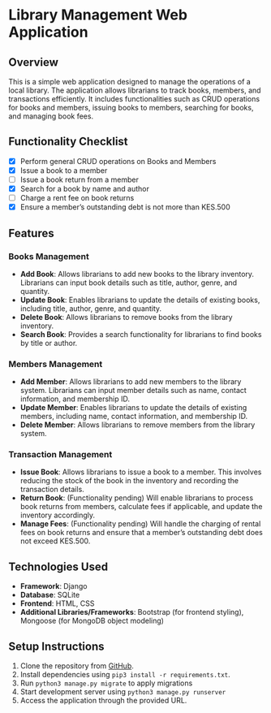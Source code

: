 # Library Management Web Application

## Overview

This is a simple web application designed to manage the operations of a local library. The application allows librarians to track books, members, and transactions efficiently. It includes functionalities such as CRUD operations for books and members, issuing books to members, searching for books, and managing book fees.

## Functionality Checklist

- [x] Perform general CRUD operations on Books and Members
- [x] Issue a book to a member
- [ ] Issue a book return from a member
- [x] Search for a book by name and author
- [ ] Charge a rent fee on book returns
- [x] Ensure a member’s outstanding debt is not more than KES.500

## Features

### Books Management

- **Add Book**: Allows librarians to add new books to the library inventory. Librarians can input book details such as title, author, genre, and quantity.
- **Update Book**: Enables librarians to update the details of existing books, including title, author, genre, and quantity.
- **Delete Book**: Allows librarians to remove books from the library inventory.
- **Search Book**: Provides a search functionality for librarians to find books by title or author.

### Members Management

- **Add Member**: Allows librarians to add new members to the library system. Librarians can input member details such as name, contact information, and membership ID.
- **Update Member**: Enables librarians to update the details of existing members, including name, contact information, and membership ID.
- **Delete Member**: Allows librarians to remove members from the library system.

### Transaction Management

- **Issue Book**: Allows librarians to issue a book to a member. This involves reducing the stock of the book in the inventory and recording the transaction details.
- **Return Book**: (Functionality pending) Will enable librarians to process book returns from members, calculate fees if applicable, and update the inventory accordingly.
- **Manage Fees**: (Functionality pending) Will handle the charging of rental fees on book returns and ensure that a member’s outstanding debt does not exceed KES.500.

## Technologies Used

- **Framework**: Django
- **Database**: SQLite  
- **Frontend**: HTML, CSS
- **Additional Libraries/Frameworks**: Bootstrap (for frontend styling), Mongoose (for MongoDB object modeling)

## Setup Instructions

1. Clone the repository from [GitHub](https://github.com/your-repo-link).
2. Install dependencies using `pip3 install -r requirements.txt`.
3. Run `python3 manage.py migrate` to apply migrations
4. Start development server using `python3 manage.py runserver`
5. Access the application through the provided URL.

